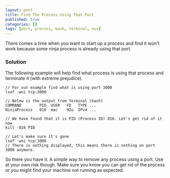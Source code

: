 ```yaml
---
layout: post
title: Find The Process Using That Port
published: true
categories: []
tags: [port, process, bash, terminal, osx]
---
```

There comes a time when you want to start up a process and find it won't work because some ninja process is already using that port.

### Solution

The following example will help find what process is using that process and terminate it (with extreme prejudice).

    // For out example find what is using port 3000
	lsof -wni tcp:3000

    // Below is the output from Terminal (bash)
    COMMAND        PID  USER   FD   TYPE ...
    NinjaProcess   816  mac    92u  IPv4 ...

	// We have found that it is PID (Process ID) 816. Let's get rid of it now
	kill -816 PID

    // Let's make sure it's gone
    lsof -wni tcp:3000
	// There is nothing displayed, this means there is nothing on port 3000 anymore.

So there you have it. A simple way to remove any process using a port. Use at your own risk though. Make sure you know you can get rid of the process or you might find your machine not running as expected.
